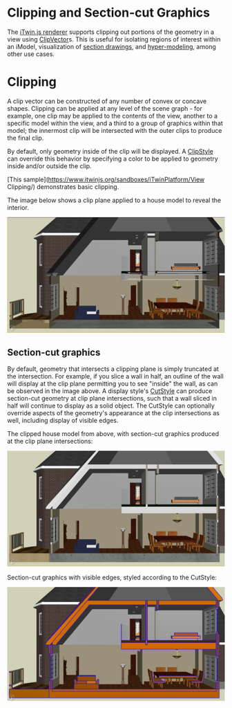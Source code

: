 # Clipping and Section-cut Graphics

The [iTwin.js renderer](./index.md) supports clipping out portions of the geometry in a view using [ClipVector]($geometry)s. This is useful for isolating regions of interest within an iModel, visualization of [section drawings](./DrawingsAndSheets.md), and [hyper-modeling](./HyperModeling.md), among other use cases.

# Clipping

A clip vector can be constructed of any number of convex or concave shapes. Clipping can be applied at any level of the scene graph - for example, one clip may be applied to the contents of the view, another to a specific model within the view, and a third to a group of graphics within that model; the innermost clip will be intersected with the outer clips to produce the final clip.

By default, only geometry inside of the clip will be displayed. A [ClipStyle]($common) can override this behavior by specifying a color to be applied to geometry inside and/or outside the clip.

[This sample](https://www.itwinjs.org/sandboxes/iTwinPlatform/View Clipping/) demonstrates basic clipping.

The image below shows a clip plane applied to a house model to reveal the interior.

![Clip plane](../../changehistory/assets/house-section-clip.jpg)

## Section-cut graphics

By default, geometry that intersects a clipping plane is simply truncated at the intersection. For example, if you slice a wall in half, an outline of the wall will display at the clip plane permitting you to see "inside" the wall, as can be observed in the image above. A display style's [CutStyle]($common) can produce section-cut geometry at clip plane intersections, such that a wall sliced in half will continue to display as a solid object. The CutStyle can optionally override aspects of the geometry's appearance at the clip intersections as well, including display of visible edges.

The clipped house model from above, with section-cut graphics produced at the clip plane intersections:

![Section-cut graphics](../../changehistory/assets/house-section-cut.jpg)

Section-cut graphics with visible edges, styled according to the CutStyle:

![Stylized section-cut graphics](../../changehistory/assets/house-section-cut-style.jpg)
